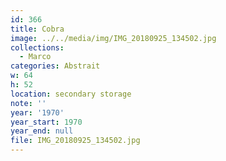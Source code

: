 ```yaml
---
id: 366
title: Cobra
image: ../../media/img/IMG_20180925_134502.jpg
collections:
  - Marco
categories: Abstrait
w: 64
h: 52
location: secondary storage
note: ''
year: '1970'
year_start: 1970
year_end: null
file: IMG_20180925_134502.jpg
---
```


